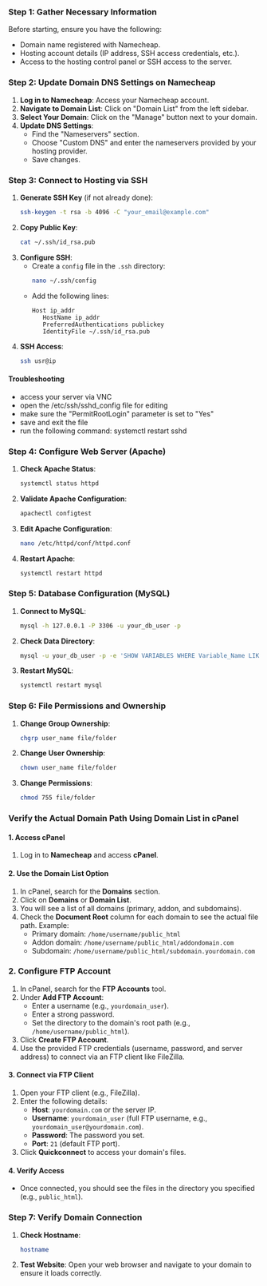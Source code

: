 ### Step 1: Gather Necessary Information
Before starting, ensure you have the following:
- Domain name registered with Namecheap.
- Hosting account details (IP address, SSH access credentials, etc.).
- Access to the hosting control panel or SSH access to the server.

### Step 2: Update Domain DNS Settings on Namecheap
1. **Log in to Namecheap**: Access your Namecheap account.
2. **Navigate to Domain List**: Click on "Domain List" from the left sidebar.
3. **Select Your Domain**: Click on the "Manage" button next to your domain.
4. **Update DNS Settings**:
   - Find the "Nameservers" section.
   - Choose "Custom DNS" and enter the nameservers provided by your hosting provider.
   - Save changes.

### Step 3: Connect to Hosting via SSH
1. **Generate SSH Key** (if not already done):
   ```bash
   ssh-keygen -t rsa -b 4096 -C "your_email@example.com"
   ```
2. **Copy Public Key**:
   ```bash
   cat ~/.ssh/id_rsa.pub
   ```
3. **Configure SSH**:
   - Create a `config` file in the `.ssh` directory:
     ```bash
     nano ~/.ssh/config
     ```
   - Add the following lines:
     ```plaintext
     Host ip_addr
        HostName ip_addr
        PreferredAuthentications publickey
        IdentityFile ~/.ssh/id_rsa.pub
     ```
4. **SSH Access**:
   ```bash
   ssh usr@ip
   ```
#### Troubleshooting
- access your server via VNC
- open the /etc/ssh/sshd_config file for editing
- make sure the "PermitRootLogin" parameter is set to "Yes"
- save and exit the file
- run the following command: systemctl restart sshd
  
### Step 4: Configure Web Server (Apache)
1. **Check Apache Status**:
   ```bash
   systemctl status httpd
   ```
2. **Validate Apache Configuration**:
   ```bash
   apachectl configtest
   ```
3. **Edit Apache Configuration**:
   ```bash
   nano /etc/httpd/conf/httpd.conf
   ```
4. **Restart Apache**:
   ```bash
   systemctl restart httpd
   ```

### Step 5: Database Configuration (MySQL)
1. **Connect to MySQL**:
   ```bash
   mysql -h 127.0.0.1 -P 3306 -u your_db_user -p
   ```
2. **Check Data Directory**:
   ```bash
   mysql -u your_db_user -p -e 'SHOW VARIABLES WHERE Variable_Name LIKE "%dir"'
   ```
3. **Restart MySQL**:
   ```bash
   systemctl restart mysql
   ```

### Step 6: File Permissions and Ownership
1. **Change Group Ownership**:
   ```bash
   chgrp user_name file/folder
   ```
2. **Change User Ownership**:
   ```bash
   chown user_name file/folder
   ```
3. **Change Permissions**:
   ```bash
   chmod 755 file/folder
   ```
### Verify the Actual Domain Path Using Domain List in cPanel

#### **1. Access cPanel**
1. Log in to **Namecheap** and access **cPanel**.

#### **2. Use the Domain List Option**
1. In cPanel, search for the **Domains** section.
2. Click on **Domains** or **Domain List**.
3. You will see a list of all domains (primary, addon, and subdomains).
4. Check the **Document Root** column for each domain to see the actual file path. Example:
   - Primary domain: `/home/username/public_html`
   - Addon domain: `/home/username/public_html/addondomain.com`
   - Subdomain: `/home/username/public_html/subdomain.yourdomain.com`

### **2. Configure FTP Account**
1. In cPanel, search for the **FTP Accounts** tool.
2. Under **Add FTP Account**:
   - Enter a username (e.g., `yourdomain_user`).
   - Enter a strong password.
   - Set the directory to the domain's root path (e.g., `/home/username/public_html`).
3. Click **Create FTP Account**.
4. Use the provided FTP credentials (username, password, and server address) to connect via an FTP client like FileZilla.

#### **3. Connect via FTP Client**
1. Open your FTP client (e.g., FileZilla).
2. Enter the following details:
   - **Host**: `yourdomain.com` or the server IP.
   - **Username**: `yourdomain_user` (full FTP username, e.g., `yourdomain_user@yourdomain.com`).
   - **Password**: The password you set.
   - **Port**: `21` (default FTP port).
3. Click **Quickconnect** to access your domain's files.

#### **4. Verify Access**
- Once connected, you should see the files in the directory you specified (e.g., `public_html`).


### Step 7: Verify Domain Connection
1. **Check Hostname**:
   ```bash
   hostname
   ```
2. **Test Website**: Open your web browser and navigate to your domain to ensure it loads correctly.


